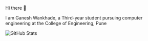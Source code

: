 Hi there 👋

I am Ganesh Wankhade, a Third-year student pursuing computer engineering at the College of Engineering, Pune 

![GitHub Stats](https://github-readme-stats.vercel.app/api?username=ganeshwankhade&theme=radical)
